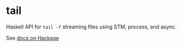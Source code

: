 # tail

Haskell API for `tail -f` streaming files using STM, process, and async.

See [docs on Hackage](https://hackage.haskell.org/package/tail/docs/System-Tail.html)